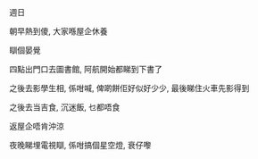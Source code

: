 週日

朝早熱到傻, 大家喺屋企休養

瞓個晏覺

四點出門口去圖書館, 阿航開始都睇到下書了

之後去影學生相, 係咁喊, 俾啲餅佢好似好少少, 最後睇住火車先影得到

之後去当吉食, 沉迷飯, 乜都唔食

返屋企唔肯沖涼

夜晚睇埋電視瞓, 係咁搞個星空燈, 衰仔嚟

